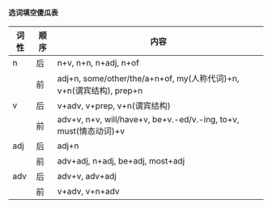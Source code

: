 #### 选词填空傻瓜表





| 词性 | 顺序 | 内容                                                         |
| ---- | ---- | ------------------------------------------------------------ |
| n    | 后   | n+v,  n+n,  n+adj,  n+of                                     |
|      | 前   | adj+n,  some/other/the/a+n+of,  my(人称代词)+n, v+n(谓宾结构), prep+n |
| v    | 后   | v+adv, v+prep, v+n(谓宾结构)                                 |
|      | 前   | adv+v, n+v, will/have+v, be+v.-ed/v.-ing, to+v, must(情态动词)+v |
| adj  | 后   | adj+n                                                        |
|      | 前   | adv+adj, n+adj, be+adj, most+adj                             |
| adv  | 后   | adv+v, adv+adj                                               |
|      | 前   | v+adv, v+n+adv                                               |


